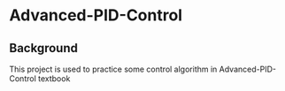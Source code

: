 # Advanced-PID-Control

## Background

This project is used to practice some control algorithm in Advanced-PID-Control textbook
